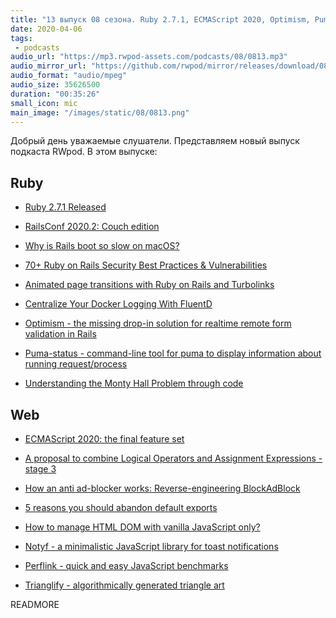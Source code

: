```yaml
---
title: "13 выпуск 08 сезона. Ruby 2.7.1, ECMAScript 2020, Optimism, Puma-status, Monty Hall problem, Notyf, Perflink и прочее"
date: 2020-04-06
tags:
 - podcasts
audio_url: "https://mp3.rwpod-assets.com/podcasts/08/0813.mp3"
audio_mirror_url: "https://github.com/rwpod/mirror/releases/download/08.13/0813.mp3"
audio_format: "audio/mpeg"
audio_size: 35626500
duration: "00:35:26"
small_icon: mic
main_image: "/images/static/08/0813.png"
---
```


Добрый день уважаемые слушатели. Представляем новый выпуск подкаста RWpod. В этом выпуске:

## Ruby

 - [Ruby 2.7.1 Released](https://www.ruby-lang.org/en/news/2020/03/31/ruby-2-7-1-released/)
 - [RailsConf 2020.2: Couch edition](http://railsconf.com/)
 - [Why is Rails boot so slow on macOS?](https://discuss.rubyonrails.org/t/why-is-rails-boot-so-slow-on-macos/74021)
 - [70+ Ruby on Rails Security Best Practices & Vulnerabilities](https://hixonrails.com/ruby-on-rails-tutorials/ruby-on-rails-security-best-practices/)


 - [Animated page transitions with Ruby on Rails and Turbolinks](https://www.cookieshq.co.uk/posts/page-animations-with-turbolinks)
 - [Centralize Your Docker Logging With FluentD](https://levelup.gitconnected.com/centralize-your-docker-logging-with-fluentd-a2b7e0a379ce)
 - [Optimism - the missing drop-in solution for realtime remote form validation in Rails](https://optimism.leastbad.com/)
 - [Puma-status - command-line tool for puma to display information about running request/process](https://github.com/ylecuyer/puma-status)
 - [Understanding the Monty Hall Problem through code](https://github.com/DeegC/monty_hall_paradox)

## Web

 - [ECMAScript 2020: the final feature set](https://2ality.com/2019/12/ecmascript-2020.html)
 - [A proposal to combine Logical Operators and Assignment Expressions - stage 3](https://github.com/tc39/proposal-logical-assignment)
 - [How an anti ad-blocker works: Reverse-engineering BlockAdBlock](https://xy2.dev/article/re-bab/)
 - [5 reasons you should abandon default exports](https://mintel.me/why-i-abandoned-default-exports/)


 - [How to manage HTML DOM with vanilla JavaScript only?](https://htmldom.dev/)
 - [Notyf - a minimalistic JavaScript library for toast notifications](https://carlosroso.com/notyf/)
 - [Perflink - quick and easy JavaScript benchmarks](https://perf.link/)
 - [Trianglify - algorithmically generated triangle art](https://github.com/qrohlf/trianglify)


READMORE
